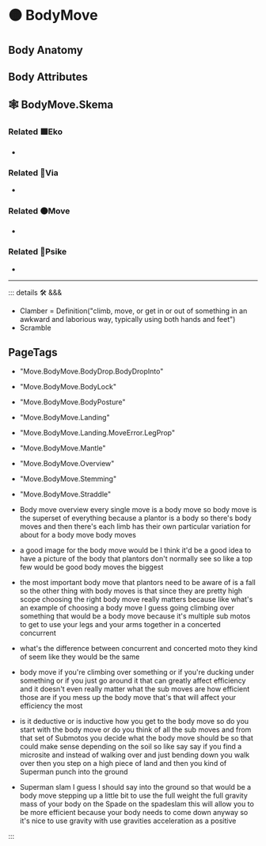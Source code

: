 # 🟠 <move>BodyMove</move>

## Body Anatomy

## Body Attributes

## 🕸 BodyMove.Skema

### Related 🟩<eko>Eko</eko>

-

### Related 🔻<via>Via</via>

-

### Related 🟠<move>Move</move>

-

### Related 💜<psike>Psike</psike>

-

---

<!-- =================================================== -->
<!-- =================================================== -->
<!-- =================================================== -->
<!-- =================================================== -->
<!-- =================================================== -->
::: details 🛠 <dev>&&&</dev>

- Clamber = Definition("climb, move, or get in or out of something in an awkward and laborious way, typically using both hands and feet")
- Scramble

<h2>PageTags</h2>

- "Move.BodyMove.BodyDrop.BodyDropInto"
- "Move.BodyMove.BodyLock"
- "Move.BodyMove.BodyPosture"
- "Move.BodyMove.Landing"
- "Move.BodyMove.Landing.MoveError.LegProp"
- "Move.BodyMove.Mantle"
- "Move.BodyMove.Overview"
- "Move.BodyMove.Stemming"
- "Move.BodyMove.Straddle"
- Body move overview every single move is a body move so body move is the superset of everything because a plantor is a body so there's body moves and then there's each limb has their own particular variation for about for a body move body moves

- a good image for the body move would be I think it'd be a good idea to have a picture of the body that plantors don't normally see so like a top few would be good body moves the biggest

- the most important body move that plantors need to be aware of is a fall so the other thing with body moves is that since they are pretty high scope choosing the right body move really matters because like what's an example of choosing a body move I guess going climbing over something that would be a body move because it's multiple sub motos to get to use your legs and your arms together in a concerted concurrent

- what's the difference between concurrent and concerted moto they kind of seem like they would be the same

- body move if you're climbing over something or if you're ducking under something or if you just go around it that can greatly affect efficiency and it doesn't even really matter what the sub moves are how efficient those are if you mess up the body move that's that will affect your efficiency the most

- is it deductive or is inductive how you get to the body move so do you start with the body move or do you think of all the sub moves and from that set of Submotos you decide what the body move should be so that could make sense depending on the soil so like say say if you find a microsite and instead of walking over and just bending down you walk over then you step on a high piece of land and then you kind of Superman punch into the ground

- Superman slam I guess I should say into the ground so that would be a body move stepping up a little bit to use the full weight the full gravity mass of your body on the Spade on the spadeslam this will allow you to be more efficient because your body needs to come down anyway so it's nice to use gravity with use gravities acceleration as a positive

:::
